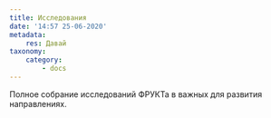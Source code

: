 ```yaml
---
title: Исследования
date: '14:57 25-06-2020'
metadata:
    res: Давай
taxonomy:
    category:
        - docs
---
```


Полное собрание исследований ФРУКТа в важных для развития направлениях.
